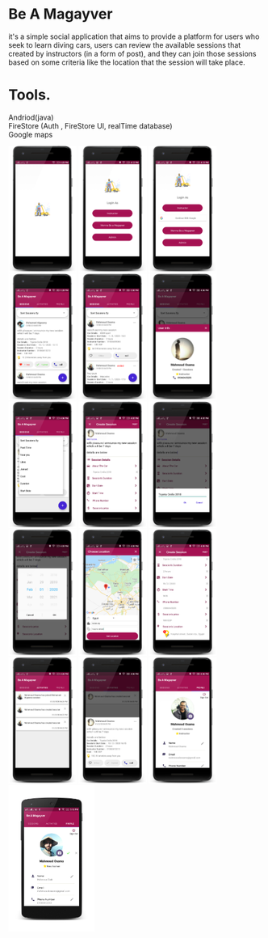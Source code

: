 # Be A Magayver

it's a simple social application that aims to provide a platform for users who seek to learn diving cars, users can review the available sessions that created by instructors (in a form of post), and they can join those sessions based on some criteria like the location that the session will take place.

# Tools.

Andriod(java)   
FireStore (Auth , FireStore UI, realTime database)  
Google maps

<img src="screen shoots/1.png" height="250">  <img src="screen shoots/2.png" height="250">  <img src="screen shoots/3.png" height="250">  <img src="screen shoots/6.png" height="250">  <img src="screen shoots/7.png" height="250">  <img src="screen shoots/8.png" height="250">
<img src="screen shoots/9.png" height="250">  <img src="screen shoots/10.png" height="250"> <img src="screen shoots/12.png" height="250"> <img src="screen shoots/13.png" height="250"> <img src="screen shoots/14.png" height="250"> <img src="screen shoots/15.png" height="250">
<img src="screen shoots/16.png" height="250">  <img src="screen shoots/17.png" height="250">  <img src="screen shoots/18.png" height="250"> <img src="screen shoots/Screenshot_2020-02-02-17-12-05_framed.png" height="290">
